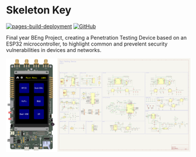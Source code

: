 # Skeleton Key

[![pages-build-deployment](https://github.com/Jonathan-0101/skeletonKey/actions/workflows/pages/pages-build-deployment/badge.svg)](https://github.com/Jonathan-0101/skeletonKey/actions/workflows/pages/pages-build-deployment)
[![GitHub](https://img.shields.io/github/license/Jonathan-0101/skeletonKey)](https://github.com/Jonathan-0101/skeletonKey/blob/main/LICENSE)

Final year BEng Project, creating a Penetration Testing Device based on an ESP32 microcontroller, to highlight common and prevelent security vulnerabilities in devices and networks.

![image](Resources/Images/coverPhoto.png)
